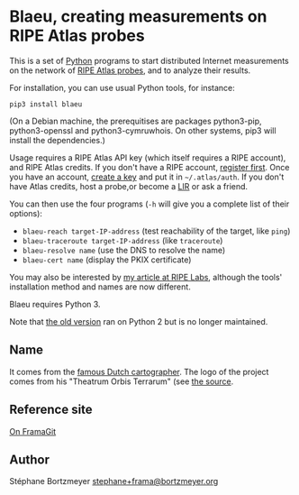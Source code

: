 Blaeu, creating measurements on RIPE Atlas probes
=================================================

This is a set of [Python](https://www.python.org/) programs to start distributed Internet measurements on the network of [RIPE Atlas probes](https://atlas.ripe.net/), and to analyze their results.

For installation, you can use usual Python tools, for instance:

```
pip3 install blaeu
```

(On a Debian machine, the prerequitises are packages python3-pip, python3-openssl and python3-cymruwhois. On other systems, pip3 will install the dependencies.)

Usage requires a RIPE Atlas API key (which itself requires a RIPE account), and RIPE Atlas credits. If you don't have a RIPE account, [register first](https://access.ripe.net/). Once you have an account, [create a key](https://atlas.ripe.net/keys/) and put it in `~/.atlas/auth`. If you don't have Atlas credits, host a probe,or become a [LIR](https://www.ripe.net/manage-ips-and-asns/resource-management/faq/independent-resources/phase-three/what-is-a-local-internet-registry-lir) or ask a friend.

You can then use the four programs (`-h` will give you a complete list of their options):

* `blaeu-reach target-IP-address` (test reachability of the target, like `ping`)
* `blaeu-traceroute target-IP-address` (like `traceroute`)
* `blaeu-resolve name` (use the DNS to resolve the name)
* `blaeu-cert name` (display the PKIX certificate)

You may also be interested by [my article at RIPE Labs](https://labs.ripe.net/Members/stephane_bortzmeyer/using-ripe-atlas-to-debug-network-connectivity-problems), although the tools' installation method and names are now different.

Blaeu requires Python 3.

Note that [the old version](https://github.com/RIPE-Atlas-Community/ripe-atlas-community-contrib) ran on Python 2 but is no longer maintained.

Name
----

It comes from the [famous Dutch cartographer](https://en.wikipedia.org/wiki/Willem_Blaeu). The logo of the project comes from his "Theatrum Orbis Terrarum" (see [the source](https://commons.wikimedia.org/wiki/File:Blaeu_1645_-_Livonia_vulgo_Lyefland.jpg).

Reference site
--------------

[On FramaGit](https://framagit.org/bortzmeyer/blaeu)

Author
------

Stéphane Bortzmeyer <stephane+frama@bortzmeyer.org>

